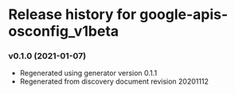 # Release history for google-apis-osconfig_v1beta

### v0.1.0 (2021-01-07)

* Regenerated using generator version 0.1.1
* Regenerated from discovery document revision 20201112

